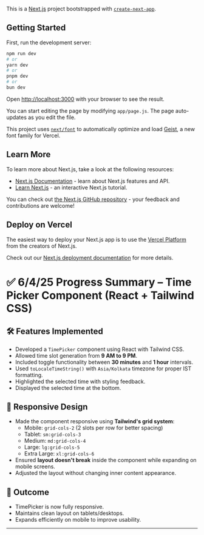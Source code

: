 This is a [Next.js](https://nextjs.org) project bootstrapped with [`create-next-app`](https://github.com/vercel/next.js/tree/canary/packages/create-next-app).

## Getting Started

First, run the development server:

```bash
npm run dev
# or
yarn dev
# or
pnpm dev
# or
bun dev
```

Open [http://localhost:3000](http://localhost:3000) with your browser to see the result.

You can start editing the page by modifying `app/page.js`. The page auto-updates as you edit the file.

This project uses [`next/font`](https://nextjs.org/docs/app/building-your-application/optimizing/fonts) to automatically optimize and load [Geist](https://vercel.com/font), a new font family for Vercel.

## Learn More

To learn more about Next.js, take a look at the following resources:

- [Next.js Documentation](https://nextjs.org/docs) - learn about Next.js features and API.
- [Learn Next.js](https://nextjs.org/learn) - an interactive Next.js tutorial.

You can check out [the Next.js GitHub repository](https://github.com/vercel/next.js) - your feedback and contributions are welcome!

## Deploy on Vercel

The easiest way to deploy your Next.js app is to use the [Vercel Platform](https://vercel.com/new?utm_medium=default-template&filter=next.js&utm_source=create-next-app&utm_campaign=create-next-app-readme) from the creators of Next.js.

Check out our [Next.js deployment documentation](https://nextjs.org/docs/app/building-your-application/deploying) for more details.

# ✅ 6/4/25 Progress Summary – Time Picker Component (React + Tailwind CSS)

## 🛠 Features Implemented

- Developed a `TimePicker` component using React with Tailwind CSS.
- Allowed time slot generation from **9 AM to 9 PM**.
- Included toggle functionality between **30 minutes** and **1 hour** intervals.
- Used `toLocaleTimeString()` with `Asia/Kolkata` timezone for proper IST formatting.
- Highlighted the selected time with styling feedback.
- Displayed the selected time at the bottom.

## 📱 Responsive Design

- Made the component responsive using **Tailwind's grid system**:
  - Mobile: `grid-cols-2` (2 slots per row for better spacing)
  - Tablet: `sm:grid-cols-3`
  - Medium: `md:grid-cols-4`
  - Large: `lg:grid-cols-5`
  - Extra Large: `xl:grid-cols-6`
- Ensured **layout doesn't break** inside the component while expanding on mobile screens.
- Adjusted the layout without changing inner content appearance.

## 🎯 Outcome

- TimePicker is now fully responsive.
- Maintains clean layout on tablets/desktops.
- Expands efficiently on mobile to improve usability.

---
